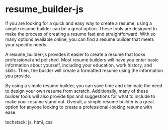 # resume_builder-js
If you are looking for a quick and easy way to create a  resume, using a simple resume builder can be a great option. These tools are designed to make the process of creating a resume fast and straightforward. With so many options available online, you can find a resume builder that meets your specific needs.

A resume_builder-js provides  it easier to create a resume that looks professional and polished. Most resume builders will have you enter basic information about yourself, including your education, work history, and skills. Then, the builder will create a formatted resume using the information you provide.

By using a simple resume builder, you can save time and eliminate the need to design your own resume from scratch. Additionally, many of these builder tools will also provide tips and suggestions for what to include to make your resume stand out. Overall, a simple resume builder is a great option for anyone looking to create a professional-looking resume with ease. 

techstack:
js, html, css
